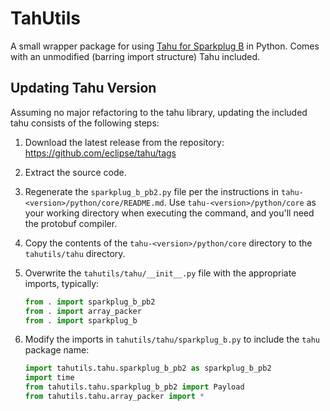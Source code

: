 # TahUtils

A small wrapper package for using [Tahu for Sparkplug B](https://github.com/eclipse/tahu) in Python. Comes with an unmodified (barring import structure) Tahu included.

## Updating Tahu Version

Assuming no major refactoring to the tahu library, updating the included tahu consists of the following steps:

1. Download the latest release from the repository: https://github.com/eclipse/tahu/tags
2. Extract the source code.
3. Regenerate the `sparkplug_b_pb2.py` file per the instructions in `tahu-<version>/python/core/README.md`. Use `tahu-<version>/python/core` as your working directory when executing the command, and you'll need the protobuf compiler.
4. Copy the contents of the `tahu-<version>/python/core` directory to the `tahutils/tahu` directory.
5. Overwrite the `tahutils/tahu/__init__.py` file with the appropriate imports, typically:

	```python
	from . import sparkplug_b_pb2
	from . import array_packer
	from . import sparkplug_b
	```

6. Modify the imports in `tahutils/tahu/sparkplug_b.py` to include the `tahu` package name:

	```python
	import tahutils.tahu.sparkplug_b_pb2 as sparkplug_b_pb2
	import time
	from tahutils.tahu.sparkplug_b_pb2 import Payload
	from tahutils.tahu.array_packer import *
	```
